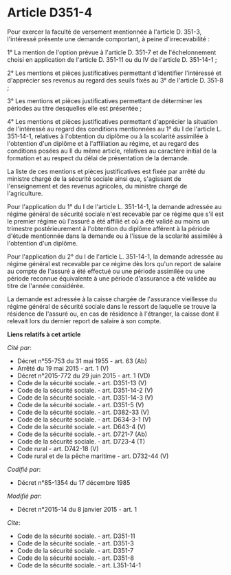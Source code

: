 # Article D351-4

Pour exercer la faculté de versement mentionnée à l'article D. 351-3, l'intéressé présente une demande comportant, à peine
d'irrecevabilité : 

1° La mention de l'option prévue à l'article D. 351-7 et de l'échelonnement choisi en application de l'article D. 351-11 ou
du IV de l'article D. 351-14-1 ; 

2° Les mentions et pièces justificatives permettant d'identifier l'intéressé et d'apprécier ses revenus au regard des seuils
fixés au 3° de l'article D. 351-8 ; 

3° Les mentions et pièces justificatives permettant de déterminer les périodes au titre desquelles elle est présentée ; 

4° Les mentions et pièces justificatives permettant d'apprécier la situation de l'intéressé au regard des conditions
mentionnées au 1° du I de l'article L. 351-14-1, relatives à l'obtention du diplôme ou à la scolarité assimilée à l'obtention
d'un diplôme et à l'affiliation au régime, et au regard des conditions posées au II du même article, relatives au caractère
initial de la formation et au respect du délai de présentation de la demande. 

La liste de ces mentions et pièces justificatives est fixée par arrêté du ministre chargé de la sécurité sociale ainsi que,
s'agissant de l'enseignement et des revenus agricoles, du ministre chargé de l'agriculture. 

Pour l'application du 1° du I de l'article L. 351-14-1, la demande adressée au régime général de sécurité sociale n'est
recevable par ce régime que s'il est le premier régime où l'assuré a été affilié et où a été validé au moins un trimestre
postérieurement à l'obtention du diplôme afférent à la période d'étude mentionnée dans la demande ou à l'issue de la
scolarité assimilée à l'obtention d'un diplôme. 

Pour l'application du 2° du I de l'article L. 351-14-1, la demande adressée au régime général est recevable par ce régime dès
lors qu'un report de salaire au compte de l'assuré a été effectué ou une période assimilée ou une période reconnue
équivalente à une période d'assurance a été validée au titre de l'année considérée. 

La demande est adressée à la caisse chargée de l'assurance vieillesse du régime général de sécurité sociale dans le ressort
de laquelle se trouve la résidence de l'assuré ou, en cas de résidence à l'étranger, la caisse dont il relevait lors du
dernier report de salaire à son compte.

**Liens relatifs à cet article**

_Cité par_:

  - Décret n°55-753 du 31 mai 1955 - art. 63 (Ab)
  - Arrêté du 19 mai 2015 - art. 1 (V)
  - Décret n°2015-772 du 29 juin 2015 - art. 1 (VD)
  - Code de la sécurité sociale. - art. D351-13 (V)
  - Code de la sécurité sociale. - art. D351-14-2 (V)
  - Code de la sécurité sociale. - art. D351-14-3 (V)
  - Code de la sécurité sociale. - art. D351-5 (V)
  - Code de la sécurité sociale. - art. D382-33 (V)
  - Code de la sécurité sociale. - art. D634-3-1 (V)
  - Code de la sécurité sociale. - art. D643-4 (V)
  - Code de la sécurité sociale. - art. D721-7 (Ab)
  - Code de la sécurité sociale. - art. D723-4 (T)
  - Code rural - art. D742-18 (V)
  - Code rural et de la pêche maritime - art. D732-44 (V)

_Codifié par_:

  - Décret n°85-1354 du 17 décembre 1985

_Modifié par_:

  - Décret n°2015-14 du 8 janvier 2015 - art. 1

_Cite_:

  - Code de la sécurité sociale. - art. D351-11
  - Code de la sécurité sociale. - art. D351-3
  - Code de la sécurité sociale. - art. D351-7
  - Code de la sécurité sociale. - art. D351-8
  - Code de la sécurité sociale. - art. L351-14-1
